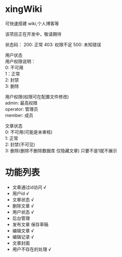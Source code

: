# xingWiki

可快速搭建 wiki,个人博客等

该项目正在开发中，敬请期待

状态码：
200: 正常
403: 权限不足
500: 未知错误


用户状态  
用户权限说明：  
0: 不可用  
1：正常  
2: 封禁  
3: 删除

用户权限(权限可在配置文件修改)  
admin: 最高权限   
operator: 管理员  
member: 成员  


文章状态  
0: 不可用(可能是未审核)  
1: 正常  
2: 封禁(不可见)  
3: 删除(删除不删除数据库 仅隐藏文章)
只要不是1就不展示


# 功能列表
- 文章通过id访问 √
- 用户id √
- 文章状态 √
- 删除文章 √
- 用户状态 √
- 后台管理 
- 发布文章 保存草稿
- 编辑文章 √
- 编辑记录 √
- 文章封面
- 用户不存在的处理 √